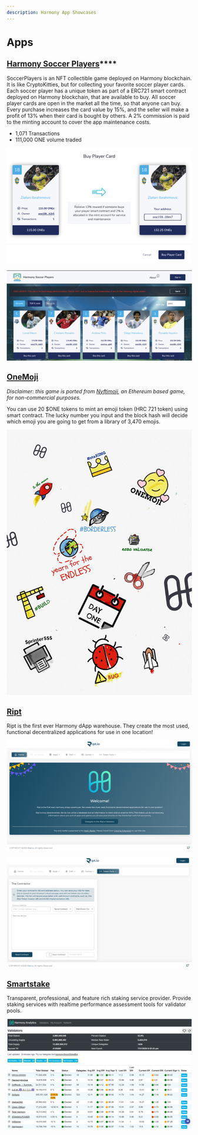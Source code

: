 ```yaml
---
description: Harmony App Showcases
---
```


# Apps

## [**Harmony Soccer Players**](https://soccerplayers.demo.harmony.one/)\*\*\*\*

SoccerPlayers is an NFT collectible game deployed on Harmony blockchain. It is like CryptoKitties, but for collecting your favorite soccer player cards. Each soccer player has a unique token as part of a ERC721 smart contract deployed on Harmony blockchain, that are available to buy. All soccer player cards are open in the market all the time, so that anyone can buy. Every purchase increases the card value by 15%, and the seller will make a profit of 13% when their card is bought by others. A 2% commission is paid to the minting account to cover the app maintenance costs. 

* 1,071 Transactions
* 111,000 ONE volume traded

![](../.gitbook/assets/harmony-soccer-1.png)

![](../.gitbook/assets/harmony-soccer-2.png)

## [OneMoji](https://peekpi.github.io/onemoji/dist/)

_Disclaimer: this game is ported from_ [_Nyftimoji_](https://niftymoji.com/)_, an Ethereum based game, for non-commercial purposes._‌

You can use 20 $ONE tokens to mint an emoji token \(HRC 721 token\) using smart contract. The lucky number you input and the block hash will decide which emoji you are going to get from a library of 3,470 emojis.

![](../.gitbook/assets/onemoji-2%20%281%29.png)

## [Ript](https://ript.io/)

Ript is the first ever Harmony dApp warehouse. They create the most used, functional decentralized applications for use in one location!

![](../.gitbook/assets/ript-showcase.png)

![](../.gitbook/assets/ript-the-contractor.png)

## [Smartstake](https://www.smartstake.io/)

Transparent, professional, and feature rich staking service provider. Provide staking services with realtime performance assessment tools for validator pools.

![](../.gitbook/assets/smartstake.png)

